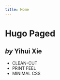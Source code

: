 ```yaml
---
title: Home
---
```


<style type="text/css">
.home {
  text-align: center;
  flex-grow: 1;
}
.home h1 {
  font-size: 3em;
}
.home h2 {
  margin-bottom: 4em;
}
.home ul {
  margin-left: -4em;
}
.home ul li {
  display: inline-block;
  margin-left: 4em;
}
</style>

<h1 class="title">Hugo Paged</h1>

## _by_ Yihui Xie

- CLEAN-CUT
- PRINT FEEL
- MINIMAL CSS
